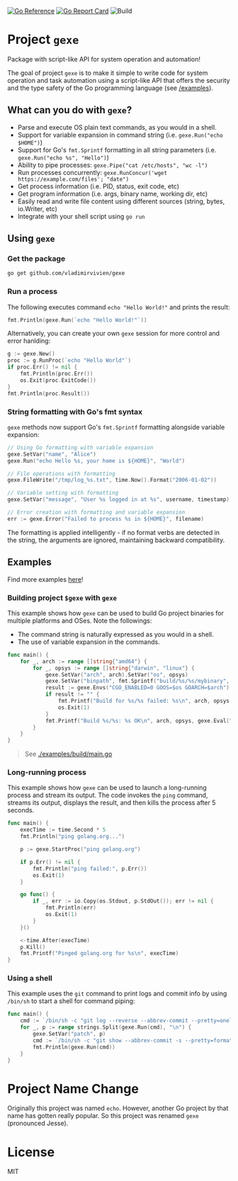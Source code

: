 [![Go Reference](https://pkg.go.dev/badge/github.com/vladimirvivien/gexe.svg)](https://pkg.go.dev/github.com/vladimirvivien/gexe)
[![Go Report Card](https://goreportcard.com/badge/github.com/vladimirvivien/gexe)](https://goreportcard.com/report/github.com/vladimirvivien/gexe)
![Build](https://github.com/vladimirvivien/gexe/actions/workflows/build.yml/badge.svg)
# Project `gexe`
Package with script-like API for system operation and automation!

The goal of project `gexe` is to make it simple to write code for system operation and task automation using a script-like API that offers the security and the type safety of the Go programming language (see [/examples](/examples/)).

## What can you do with `gexe`?
* Parse and execute OS plain text commands, as you would in a shell.
* Support for variable expansion in command string (i.e. `gexe.Run("echo $HOME")`)
* Support for Go's `fmt.Sprintf` formatting in all string parameters (i.e. `gexe.Run("echo %s", "Hello")`)
* Ability to pipe processes: `gexe.Pipe("cat /etc/hosts", "wc -l")`
* Run processes concurrently: `gexe.RunConcur('wget https://example.com/files'; "date")`
* Get process information (i.e. PID, status, exit code, etc)
* Get program information (i.e. args, binary name, working dir, etc)
* Easily read and write file content using different sources (string, bytes, io.Writer, etc)
* Integrate with your shell script using `go run`

## Using `gexe`

### Get the package
```bash
go get github.com/vladimirvivien/gexe
```

### Run a process
The following executes command `echo "Hello World!"` and prints the result:
```go
fmt.Println(gexe.Run(`echo "Hello World!"`))
```

Alternatively, you can create your own `gexe` session for more control and error hanlding:

```go
g := gexe.New()
proc := g.RunProc(`echo "Hello World"`)
if proc.Err() != nil {
    fmt.Println(proc.Err())
    os.Exit(proc.ExitCode())    
}
fmt.Println(proc.Result())
```

### String formatting with Go's fmt syntax
`gexe` methods now support Go's `fmt.Sprintf` formatting alongside variable expansion:

```go
// Using Go formatting with variable expansion
gexe.SetVar("name", "Alice")
gexe.Run("echo Hello %s, your home is ${HOME}", "World")

// File operations with formatting
gexe.FileWrite("/tmp/log_%s.txt", time.Now().Format("2006-01-02"))

// Variable setting with formatting
gexe.SetVar("message", "User %s logged in at %s", username, timestamp)

// Error creation with formatting and variable expansion
err := gexe.Error("Failed to process %s in ${HOME}", filename)
```

The formatting is applied intelligently - if no format verbs are detected in the string, the arguments are ignored, maintaining backward compatibility.

## Examples
Find more examples [here](./examples/)!

### Building project `$gexe` with `gexe`
This example shows how `gexe` can be used to build Go project binaries for multiple
platforms and OSes. Note the followings:
* The command string is naturally expressed as you would in a shell.
* The use of variable expansion in the commands.

```go
func main() {
	for _, arch := range []string{"amd64"} {
		for _, opsys := range []string{"darwin", "linux"} {
			gexe.SetVar("arch", arch).SetVar("os", opsys)
			gexe.SetVar("binpath", fmt.Sprintf("build/%s/%s/mybinary", arch, opsys))
			result := gexe.Envs("CGO_ENABLED=0 GOOS=$os GOARCH=$arch").Run("go build -o $binpath .")
			if result != "" {
				fmt.Printf("Build for %s/%s failed: %s\n", arch, opsys, result)
				os.Exit(1)
			}
			fmt.Printf("Build %s/%s: %s OK\n", arch, opsys, gexe.Eval("$binpath"))
		}
	}
}
```
> See [./examples/build/main.go](./examples/build/main.go)

### Long-running process
This example shows how `gexe` can be used to launch a long-running process and stream
its output. The code invokes the `ping` command, streams its output, displays the result,
and then kills the process after 5 seconds.

```go
func main() {
	execTime := time.Second * 5
	fmt.Println("ping golang.org...")

	p := gexe.StartProc("ping golang.org")

	if p.Err() != nil {
		fmt.Println("ping failed:", p.Err())
		os.Exit(1)
	}

	go func() {
		if _, err := io.Copy(os.Stdout, p.StdOut()); err != nil {
			fmt.Println(err)
			os.Exit(1)
		}
	}()

	<-time.After(execTime)
	p.Kill()
	fmt.Printf("Pinged golang.org for %s\n", execTime)
}
```

### Using a shell
This example uses the `git` command to print logs and commit info by using `/bin/sh` to start a shell for command piping:

```go
func main() {
	cmd := `/bin/sh -c "git log --reverse --abbrev-commit --pretty=oneline | cut -d ' ' -f1"`
	for _, p := range strings.Split(gexe.Run(cmd), "\n") {
		gexe.SetVar("patch", p)
		cmd := `/bin/sh -c "git show --abbrev-commit -s --pretty=format:'%h %s (%an) %n' ${patch}"`
		fmt.Println(gexe.Run(cmd))
	}
}
```

# Project Name Change
Originally this project was named `echo`.  However, another Go project by that name has gotten really popular.
So this project was renamed `gexe` (pronounced Jesse).
# License
MIT